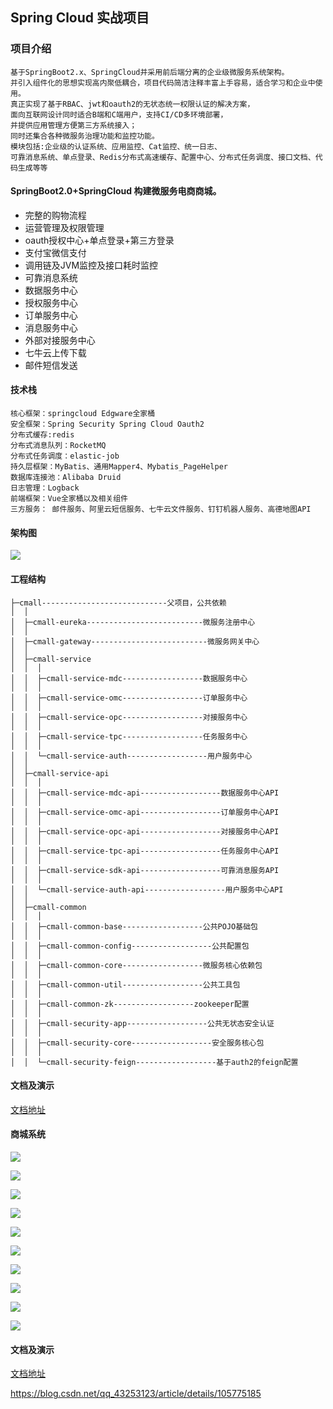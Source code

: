 ## Spring Cloud 实战项目

### 项目介绍

    基于SpringBoot2.x、SpringCloud并采用前后端分离的企业级微服务系统架构。
    并引入组件化的思想实现高内聚低耦合，项目代码简洁注释丰富上手容易，适合学习和企业中使用。
    真正实现了基于RBAC、jwt和oauth2的无状态统一权限认证的解决方案，
    面向互联网设计同时适合B端和C端用户，支持CI/CD多环境部署，
    并提供应用管理方便第三方系统接入；
    同时还集合各种微服务治理功能和监控功能。
    模块包括:企业级的认证系统、应用监控、Cat监控、统一日志、
    可靠消息系统、单点登录、Redis分布式高速缓存、配置中心、分布式任务调度、接口文档、代码生成等等


#### SpringBoot2.0+SpringCloud 构建微服务电商商城。
- 完整的购物流程
- 运营管理及权限管理
- oauth授权中心+单点登录+第三方登录
- 支付宝微信支付
- 调用链及JVM监控及接口耗时监控
- 可靠消息系统
- 数据服务中心
- 授权服务中心
- 订单服务中心
- 消息服务中心
- 外部对接服务中心
- 七牛云上传下载
- 邮件短信发送
#### 技术栈

    核心框架：springcloud Edgware全家桶
	安全框架：Spring Security Spring Cloud Oauth2
	分布式缓存:redis
	分布式消息队列：RocketMQ
	分布式任务调度：elastic-job
	持久层框架：MyBatis、通用Mapper4、Mybatis_PageHelper
	数据库连接池：Alibaba Druid
	日志管理：Logback
	前端框架：Vue全家桶以及相关组件
	三方服务： 邮件服务、阿里云短信服务、七牛云文件服务、钉钉机器人服务、高德地图API

#### 架构图
![](http://cdn.shevip.cn/blog-a30b33ca04a942bca8332cbd971b83ec)

#### 工程结构
    ├─cmall----------------------------父项目，公共依赖
    │  │
    │  ├─cmall-eureka--------------------------微服务注册中心
    │  │
    │  ├─cmall-gateway--------------------------微服务网关中心
    │  │
    │  ├─cmall-service
    │  │  │
    │  │  ├─cmall-service-mdc------------------数据服务中心
    │  │  │
    │  │  ├─cmall-service-omc------------------订单服务中心
    │  │  │
    │  │  ├─cmall-service-opc------------------对接服务中心
    │  │  │
    │  │  ├─cmall-service-tpc------------------任务服务中心
    │  │  │
    │  │  └─cmall-service-auth------------------用户服务中心
    │  │
    │  ├─cmall-service-api
    │  │  │
    │  │  ├─cmall-service-mdc-api------------------数据服务中心API
    │  │  │
    │  │  ├─cmall-service-omc-api------------------订单服务中心API
    │  │  │
    │  │  ├─cmall-service-opc-api------------------对接服务中心API
    │  │  │
    │  │  ├─cmall-service-tpc-api------------------任务服务中心API
    │  │  │
    │  │  ├─cmall-service-sdk-api------------------可靠消息服务API
    │  │  │
    │  │  └─cmall-service-auth-api------------------用户服务中心API
    │  │
    │  ├─cmall-common
    │  │  │
    │  │  ├─cmall-common-base------------------公共POJO基础包
    │  │  │
    │  │  ├─cmall-common-config------------------公共配置包
    │  │  │
    │  │  ├─cmall-common-core------------------微服务核心依赖包
    │  │  │
    │  │  ├─cmall-common-util------------------公共工具包
    │  │  │
    │  │  ├─cmall-common-zk------------------zookeeper配置
    │  │  │
    │  │  ├─cmall-security-app------------------公共无状态安全认证
    │  │  │
    │  │  ├─cmall-security-core------------------安全服务核心包
    │  │  │
    │  │  └─cmall-security-feign------------------基于auth2的feign配置

    


#### 文档及演示

[文档地址](http://www.chilangedu.com/course/1391679647.html)



#### 商城系统
![](http://cdn.shevip.cn/blog-3588b51b61704a24bb8537a324dfdde5)

![](http://cdn.shevip.cn/blog-f908557f0b5f403494851479b5efc3d9)

![](http://cdn.shevip.cn/blog-66c064bb67584fd5b3bef4b881efa1d6)

![](http://cdn.shevip.cn/blog-9f8058f53ee94387ae4c8e3a63ca2a12)

![](http://cdn.shevip.cn/blog-619bd4a62a344f188421d1d417691f31)

![](http://cdn.shevip.cn/blog-635c70e3d81d489284b088d4f47c22d1)

![](http://cdn.shevip.cn/blog-b6462954cd1e46278874d914c9c8c265)

![](http://cdn.shevip.cn/blog-16dec74e3cc442d892d1e9e48c281d33)

![](http://cdn.shevip.cn/blog-57afe66f9377469a9d93e9c744b9c3b2)

![](http://cdn.shevip.cn/blog-877874a4da46465794222907fe399515)
 
#### 文档及演示

[文档地址](http://www.chilangedu.com/course/1391679647.html)

https://blog.csdn.net/qq_43253123/article/details/105775185


